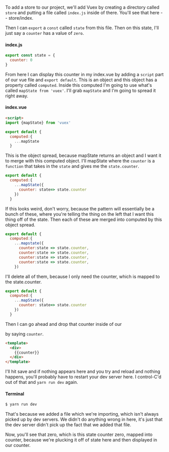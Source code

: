 To add a store to our project, we'll add Vuex by creating a directory called `store` and putting a file called `index.js` inside of there. You'll see that here -- store/index. 

Then I can `export` a `const` called `state` from this file. Then on this state, I'll just say a `counter` has a value of `zero`.

#### index.js
```js
export const state = {
  counter: 0
}
```

From here I can display this counter in my index.vue by adding a `script` part of our vue file and `export default`. This is an object and this object has a property called `computed`. Inside this computed I'm going to use what's called `mapState from 'vuex'`. I'll grab `mapState` and I'm going to spread it right away.

#### index.vue
```html
<script>
import {mapState} from 'vuex'

export default {
  computed:{
    ...mapState
  }
```

This is the object spread, because mapState returns an object and I want it to merge with this computed object. I'll mapState where the `counter` is a `function` that takes in the `state` and gives me the `state.counter`.

```js 
export default {
  computed:{
    ...mapState({
      counter: state=> state.counter
    })
  }
```

If this looks weird, don't worry, because the pattern will essentially be a bunch of these, where you're telling the thing on the left that I want this thing off of the state. Then each of these are merged into computed by this object spread.

```js 
export default {
  computed:{
    ...mapstate({
      counter:state => state.counter,
      counter:state => state.counter,
      counter:state => state.counter,
      counter:state => state.counter,
    })
```

I'll delete all of them, because I only need the counter, which is mapped to the state.counter.

```js
export default {
  computed:{
    ...mapState({
      counter: state=> state.counter
    })
  }
```

Then I can go ahead and drop that counter inside of our <div> by saying `counter`. 

```html 
<template>
  <div>
    {{counter}}
  </div>
</template>
```

I'll hit save and if nothing appears here and you try and reload and nothing happens, you'll probably have to restart your dev server here. I control-C'd out of that and `yarn run dev` again. 

#### Terminal
```bash 
$ yarn run dev
```

That's because we added a file which we're importing, which isn't always picked up by dev servers. We didn't do anything wrong in here, it's just that the dev server didn't pick up the fact that we added that file.

Now, you'll see that zero, which is this state counter zero, mapped into counter, because we're plucking it off of state here and then displayed in our counter.